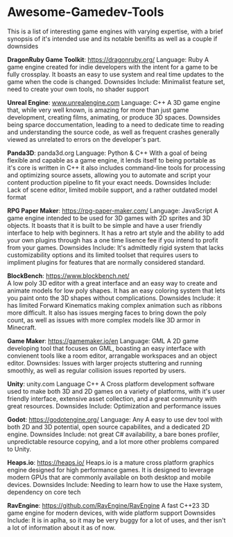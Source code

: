 # Awesome-Gamedev-Tools
This is a list of interesting game engines with varying expertise, with a brief synopsis of it's intended use and its notable benifits as well as a couple if downsides

**DragonRuby Game Toolkit**: https://dragonruby.org/  Language: Ruby
  A game engine created for indie developers with the intent for a game to be fully crossplay. It boasts an easy to use system and real time updates to the game when the code is changed.
Downsides Include: Minimalist feature set, need to create your own tools, no shader support

**Unreal Engine**: www.unrealengine.com  Language: C++
  A 3D game engine that, while very well known, is amazing for more than just game development, creating films, animating, or produce 3D spaces.
  Downsides being sparce doccumentation, leading to a need to dedicate time to reading and understanding the source code, as well as frequent crashes generally viewed as unrelated to errors on the developer's part.

**Panda3D**: panda3d.org  Language: Python & C++
  With a goal of being flexible and capable as a game engine, it lends itself to being portable as it's core is written in C++ it also includes command-line tools for processing and optimizing source assets, allowing you to automate and script your content production pipeline to fit your exact needs.
Downsides Include: Lack of scene editor, limited mobile support, and a rather outdated model format

**RPG Paper Maker**: https://rpg-paper-maker.com/  Language: JavaScript
  A game engine intended to be used for 3D games with 2D sprites and 3D objects. It boasts that it is built to be simple and have a user friendly interface to help with beginners. It has a retro art style and the ability to add your own plugins through has a one time lisence fee if you intend to profit from your games.
  Downsides Include: It's admittedly rigid system that lacks customizability options and its limited toolset that requires users to impliment plugins for features that are normally considered standard.

  **BlockBench**: https://www.blockbench.net/  
  A low poly 3D editor with a great interface and an easy way to create and animate models for low poly shapes. It has an easy coloring system that lets you paint onto the 3D shapes without complications.
  Downsides Include: it has limited Forward Kinematics making complex animation such as ribbons more difficult. It also has issues merging faces to bring down the poly count, as well as issues with more complex models like 3D armor in Minecraft.

  **Game Maker**: https://gamemaker.io/en  Language: GML
  A 2D game developing tool that focuses on GML, boasting an easy interface with convienent tools like a room editor, arrangable workspaces and an object editor.
    Downsides: Issues with larger projects stuttering and running smoothly, as well as regular collision issues reported by users.

**Unity**: unity.com Language C++
A Cross platform development software used to make both 3D and 2D games on a variety of platforms, with it's user friendly interface, extensive asset collection, and a great community with great resources.
  Downsides Include: Optimization and performance issues

  **Godot**: https://godotengine.org/ Language: Any
  A easy to use dev tool with both 2D and 3D potential, open source capabilites, and a dedicated 2D engine.
    Downsides Include: not great C# availability, a bare bones profiler, unpredictable resource copying, and a lot more other problems compared to Unity.

**Heaps.io**: https://heaps.io/
  Heaps.io is a mature cross platform graphics engine designed for high performance games. It is designed to leverage modern GPUs that are commonly available on both desktop and mobile devices.
   Downsides Include: Needing to learn how to use the Haxe system, dependency on core tech

**RavEngine**: https://github.com/RavEngine/RavEngine
  A fast C++23 3D game engine for modern devices, with wide platform support
  Downsides Include: It is in aplha, so it may be very buggy for a lot of uses, and ther isn't a lot of information about it as of now.
